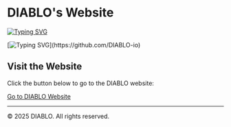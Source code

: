 # DIABLO's Website

[![Typing SVG](https://readme-typing-svg.herokuapp.com?font=Source+Code+Pro&weight=700&size=30&pause=5000&color=FF0000&random=true&width=400&lines=DIABLO's+Website)](https://github.com/DIABLO)

[![Typing SVG](https://readme-typing-svg.herokuapp.com?font=Source+Code+Pro&duration=2000&pause=100&color=13F700&multiline=true&repeat=false&width=950&height=200&lines=Welcome+to+the+official+DIABLO+website!;This+platform+is+dedicated+to+providing+you+with+the+latest+updates%2C;+resources%2C+and+information+about+our+projects.;Whether+you're+here+to+learn+more+about+our+initiatives%2C+access+useful+tools%2C;+or+simply+stay+informed%2C+you've+come+to+the+right+place.)](https://github.com/DIABLO-io)

## Visit the Website

Click the button below to go to the DIABLO website:

<a href="https://diablo.github.io" class="button">Go to DIABLO Website</a>

---

© 2025 DIABLO. All rights reserved.